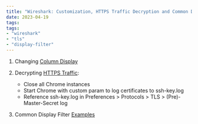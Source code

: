 ```yaml
---
title: "Wireshark: Customization, HTTPS Traffic Decryption and Common Display Filters"
date: 2023-04-19
tags:
tags:
- "wireshark"
- "tls"
- "display-filter"
---
```


1. Changing [Column Display](https://unit42.paloaltonetworks.com/unit42-customizing-wireshark-changing-column-display/)

2. Decrypting [HTTPS Traffic](https://unit42.paloaltonetworks.com/wireshark-tutorial-decrypting-https-traffic/):
    - Close all Chrome instances
    - Start Chrome with custom param to log certificates to ssh-key.log
    - Reference ssh-key.log in Preferences > Protocols > TLS > (Pre)-Master-Secret log

3. Common Display Filter [Examples](https://wiki.wireshark.org/DisplayFilters#examples)
